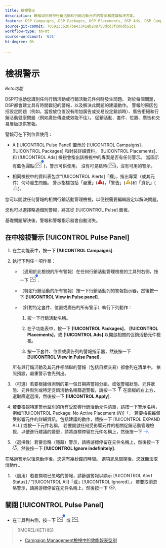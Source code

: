 ```yaml
---
title: 檢視警示
description: 瞭解如何檢視行銷活動和行銷活動元件的警示和建議解決方案。
feature: DSP Campaigns, DSP Packages, DSP Placements, DSP Ads, DSP Campaign Data Views
source-git-commit: 70592355207ba43341eb208750dcd3fc00db51c1
workflow-type: tm+mt
source-wordcount: '631'
ht-degree: 0%

---
```


# 檢視警示

*Beta功能*

DSP可協助您識別任何行銷活動或行銷活動元件何時發生問題。 對於每個問題，DSP都會建立具有時間戳記的警報，以及解決此問題的建議動作。 警報的原因包括設定問題（例如，當投放位置沒有附加廣告或交易設定錯誤時）、廣告拒絕和行銷活動健康問題（例如廣告傳送或效能不佳）。 促銷活動、套件、位置、廣告和交易層級提供警報。

警報可在下列位置使用：

* A [!UICONTROL Pulse Panel] 圖示於 [!UICONTROL Campaigns]， [!UICONTROL Packages] 和封裝詳細資料， [!UICONTROL Placements]、和 [!UICONTROL Ads] 檢視會指出該檢視中的專案是否有任何警示。 當圖示有藍色圓點(![警報可用時的Pulse面板圖示](/help/dsp/assets/alerts-panel.png "警報可用時的Pulse面板圖示"))，警示可供使用。 沒有可見點時(![無可用警報時的Pulse Panel圖示](/help/dsp/assets/alerts-panel-empty.png "無可用警報時的Pulse Panel圖示"))，沒有可用的警示。

* 相同檢視中的資料表包含&quot;[!UICONTROL Alerts]「欄」，指出專案（或其元件）何時發生問題。 警示指標包括「嚴重」(![關鍵](/help/dsp/assets/indicator-critical.png "關鍵"))，「警告」(![警告](/help/dsp/assets/indicator-warning.png "警告"))和「資訊」(![資訊](/help/dsp/assets/indicator-information.png "資訊"))。

您可以開啟任何警報的相關行銷活動管理檢視，以便視需要編輯設定以解決問題。

您也可以選擇略過個別警報，將其從 [!UICONTROL Pulse] 面板。

基礎問題解決後，警報和警報指示器會自動消失。

## 在中檢視警示 [!UICONTROL Pulse Panel]

1. 在主功能表中，按一下 **[!UICONTROL Campaigns]**.

1. 執行下列任一項作業：

   * （適用於此檢視的所有警報）在任何行銷活動管理檢視的工具列右側，按一下 ![警報可用時的Pulse面板圖示](/help/dsp/assets/alerts-panel.png "警報可用時的Pulse面板圖示").

   * （特定行銷活動的所有警報）按一下行銷活動列的警報指示器，然後按一下 **[!UICONTROL View in Pulse panel]**.

   * （針對特定套件、位置或廣告的所有警示）執行下列動作：

      1. 按一下行銷活動名稱。

      1. 在子功能表中，按一下 **[!UICONTROL Packages]**， **[!UICONTROL Placements]**，或 **[!UICONTROL Ads]** 以開啟相關的促銷活動元件檢視。

      1. 按一下套件、位置或廣告列的警報指示器，然後按一下 **[!UICONTROL View in Pulse Panel]**.

   所有與行銷活動及其元件相關聯的警報（包括目標交易）都會列在清單中。 依照預設，嚴重警示會先列出。

1. （可選）若要根據偵測到的第一個日期將警報分組，或依警報狀態、元件狀態、元件型別或特定促銷活動名稱篩選警報，請按一下 ![篩選按鈕](/help/dsp/assets/filter.png) 在面板的右上方，選取篩選選項，然後按一下 **[!UICONTROL Apply]**.

1. 若要檢視特定警示型別的所有受影響行銷活動元件清單，請按一下警示名稱，例如&quot;[!UICONTROL Package: No Active Placement (*N*)]「。 若要檢視每個受影響元件的詳細資訊，包括建議的動作，請按一下 [!UICONTROL EXPAND ALL] 或按一下元件名稱。 若要開啟任何受影響元件的相關促銷活動管理檢視，以便進行建議的變更，請將游標停留在元件名稱上，然後按一下 ![前往檢視](/help/dsp/assets/go-to-view.png "前往檢視").

1. （選擇性）若要忽略（隱藏）警示，請將游標停留在元件名稱上，然後按一下 ![忽略](/help/dsp/assets/alert-ignore.png "忽略")，然後按一下 **[!UICONTROL Ignore indefinitely]**.  <!-- **[!UICONTROL Ignore alert for three days]**, **[!UICONTROL Ignore alert until next check]**, or **[!UICONTROL Ignore indefinitely] -->

在略過警示以復原動作後，您還有幾秒鐘的時間。 選項訊息關閉後，您就無法取消動作。

1. （選用）若要擷取已忽略的警報，請篩選警報以顯示 [!UICONTROL Alert Status] / &quot;[!UICONTROL All]「或」[!UICONTROL Ignored].」 若要取消忽略警示，請將游標停留在元件名稱上，然後按一下 ![取消忽略](/help/dsp/assets/alert-un-ignore.png "取消忽略").

## 關閉 [!UICONTROL Pulse Panel]

* 在工具列右側，按一下 ![警報可用時的Pulse面板圖示](/help/dsp/assets/alerts-panel.png "警報可用時的Pulse面板圖示") 或 ![無可用警報時的Pulse Panel圖示](/help/dsp/assets/alerts-panel-empty.png "無可用警報時的Pulse Panel圖示").

>[!MORELIKETHIS]
>
>* [Campaign Management檢視中的效能報表型別](campaign-reports-about.md)

